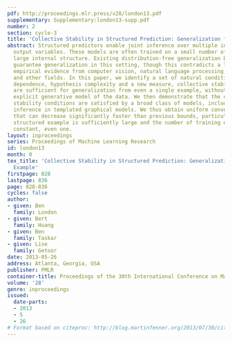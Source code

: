 ```yaml
---
pdf: http://proceedings.mlr.press/v28/london13.pdf
supplementary: Supplementary:london13-supp.pdf
number: 2
section: cycle-3
title: 'Collective Stability in Structured Prediction: Generalization from One Example'
abstract: Structured predictors enable joint inference over multiple interdependent
  output variables. These models are often trained on a small number of examples with
  large internal structure. Existing distribution-free generalization bounds do not
  guarantee generalization in this setting, though this contradicts a large body of
  empirical evidence from computer vision, natural language processing, social networks
  and other fields. In this paper, we identify a set of natural conditions – weak
  dependence, hypothesis complexity and a new measure, collective stability – that
  are sufficient for generalization from even a single example, without imposing an
  explicit generative model of the data. We then demonstrate that the complexity and
  stability conditions are satisfied by a broad class of models, including marginal
  inference in templated graphical models. We thus obtain uniform convergence rates
  that can decrease significantly faster than previous bounds, particularly when each
  structured example is sufficiently large and the number of training examples is
  constant, even one.
layout: inproceedings
series: Proceedings of Machine Learning Research
id: london13
month: 0
tex_title: 'Collective Stability in Structured Prediction: Generalization from One
  Example'
firstpage: 828
lastpage: 836
page: 828-836
cycles: false
author:
- given: Ben
  family: London
- given: Bert
  family: Huang
- given: Ben
  family: Taskar
- given: Lise
  family: Getoor
date: 2013-05-26
address: Atlanta, Georgia, USA
publisher: PMLR
container-title: Proceedings of the 30th International Conference on Machine Learning
volume: '28'
genre: inproceedings
issued:
  date-parts:
  - 2013
  - 5
  - 26
# Format based on citeproc: http://blog.martinfenner.org/2013/07/30/citeproc-yaml-for-bibliographies/
---
```

